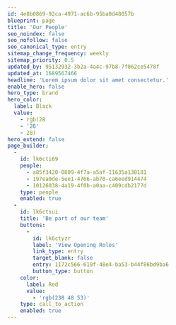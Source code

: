 ```yaml
---
id: 4e8b0869-92ca-4971-ac6b-95ba0d48057b
blueprint: page
title: 'Our People'
seo_noindex: false
seo_nofollow: false
seo_canonical_type: entry
sitemap_change_frequency: weekly
sitemap_priority: 0.5
updated_by: 95132932-3b2a-4a4c-97b8-7f062ce5478f
updated_at: 1689567466
headline: 'Lorem ipsum dolor sit amet consectetur.'
enable_hero: false
hero_type: brand
hero_color:
  label: Black
  value:
    - rgb(28
    - '28'
    - 28)
hero_extend: false
page_builder:
  -
    id: lk6cti69
    people:
      - a85f3420-0809-4f7a-a5af-11635a138181
      - 197ea0de-5ee1-4766-ab70-ca6eed914474
      - 10126038-4a19-4f0b-a0aa-c409cdb2177d
    type: people
    enabled: true
  -
    id: lk6ctsui
    title: 'Be part of our team'
    buttons:
      -
        id: lk6ctyzr
        label: 'View Opening Roles'
        link_type: entry
        target_blank: false
        entry: 1172c566-619f-48e4-ba53-b44f86bd9ba6
        button_type: button
    color:
      label: Red
      value:
        - 'rgb(238 48 53)'
    type: call_to_action
    enabled: true
---
```


